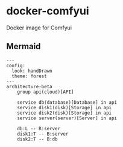 # docker-comfyui
Docker image for Comfyui

## Mermaid

```mermaid
---
config:
  look: handDrawn
  theme: forest
---
architecture-beta
    group api(cloud)[API]

    service db(database)[Database] in api
    service disk1(disk)[Storage] in api
    service disk2(disk)[Storage] in api
    service server(server)[Server] in api

    db:L -- R:server
    disk1:T -- B:server
    disk2:T -- B:db
```
